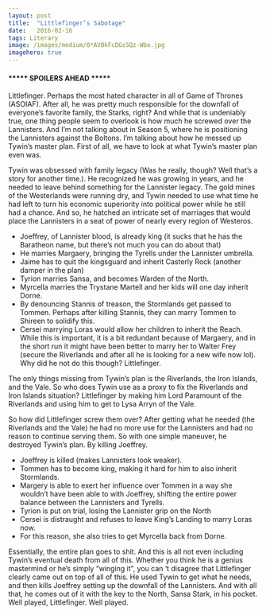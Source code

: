 ```yaml
---
layout:	post
title:	"Littlefinger’s Sabotage"
date:	2016-02-16
tags: Literary
image: /images/medium/0*AVBkFcDGsSQz-Wbo.jpg
imagehero: true
---
```


#### ***** SPOILERS AHEAD *****

Littlefinger. Perhaps the most hated character in all of Game of Thrones (ASOIAF). After all, he was pretty much responsible for the downfall of everyone’s favorite family, the Starks, right? And while that is undeniably true, one thing people seem to overlook is how much he screwed over the Lannisters. And I’m not talking about in Season 5, where he is positioning the Lannisters against the Boltons. I’m talking about how he messed up Tywin’s master plan. First of all, we have to look at what Tywin’s master plan even was.

Tywin was obsessed with family legacy (Was he really, though? Well that’s a story for another time.). He recognized he was growing in years, and he needed to leave behind something for the Lannister legacy. The gold mines of the Westerlands were running dry, and Tywin needed to use what time he had left to turn his economic superiority into political power while he still had a chance. And so, he hatched an intricate set of marriages that would place the Lannisters in a seat of power of nearly every region of Westeros.

* Joeffrey, of Lannister blood, is already king (it sucks that he has the Baratheon name, but there’s not much you can do about that)
* He marries Margaery, bringing the Tyrells under the Lannister umbrella.
* Jaime has to quit the kingsguard and inherit Casterly Rock (another damper in the plan)
* Tyrion marries Sansa, and becomes Warden of the North.
* Myrcella marries the Trystane Martell and her kids will one day inherit Dorne.
* By denouncing Stannis of treason, the Stormlands get passed to Tommen. Perhaps after killing Stannis, they can marry Tommen to Shireen to solidify this.
* Cersei marrying Loras would allow her children to inherit the Reach. While this is important, it is a bit redundant because of Margaery, and in the short run it might have been better to marry her to Walter Frey (secure the Riverlands and after all he is looking for a new wife now lol). Why did he not do this though? Littlefinger.

The only things missing from Tywin’s plan is the Riverlands, the Iron Islands, and the Vale. So who does Tywin use as a proxy to fix the Riverlands and Iron Islands situation? Littlefinger by making him Lord Paramount of the Riverlands and using him to get to Lysa Arryn of the Vale.

So how did Littlefinger screw them over? After getting what he needed (the Riverlands and the Vale) he had no more use for the Lannisters and had no reason to continue serving them. So with one simple maneuver, he destroyed Tywin’s plan. By killing Joeffrey.

* Joeffrey is killed (makes Lannisters look weaker).
* Tommen has to become king, making it hard for him to also inherit Stormlands.
* Margery is able to exert her influence over Tommen in a way she wouldn’t have been able to with Joeffrey, shifting the entire power balance between the Lannisters and Tyrells.
* Tyrion is put on trial, losing the Lannister grip on the North
* Cersei is distraught and refuses to leave King’s Landing to marry Loras now.
* For this reason, she also tries to get Myrcella back from Dorne.

Essentially, the entire plan goes to shit. And this is all not even including Tywin’s eventual death from all of this. Whether you think he is a genius mastermind or he’s simply “winging it”, you can ‘t disagree that Littlefinger clearly came out on top of all of this. He used Tywin to get what he needs, and then kills Joeffrey setting up the downfall of the Lannisters. And with all that, he comes out of it with the key to the North, Sansa Stark, in his pocket. Well played, Littlefinger. Well played.

  